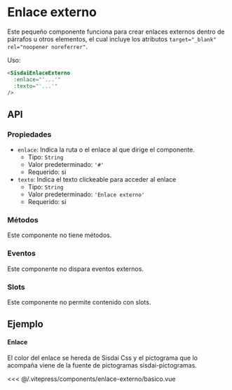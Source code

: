 <script setup>
import EjemploBasico from "../../.vitepress/components/enlace-externo/basico.vue";
</script>

# Enlace externo

Este pequeño componente funciona para crear enlaces externos dentro de párrafos u otros elementos, el cual incluye los atributos `target="_blank" rel="noopener noreferrer"`.

Uso:

```html
<SisdaiEnlaceExterno
  :enlace="'...'"
  :texto="'...'"
/>
```

<section id="api">

## API

### Propiedades

- `enlace`: Indica la ruta o el enlace al que dirige el componente.
  - Tipo: `String`
  - Valor predeterminado: `'#'`
  - Requerido: si
- `texto`: Indica el texto clickeable para acceder al enlace
  - Tipo: `String`
  - Valor predeterminado: `'Enlace externo'`
  - Requerido: si

### Métodos

Este componente no tiene métodos.

### Eventos

Este componente no dispara eventos externos.

### Slots

Este componente no permite contenido con slots.

</section>

<section id="ejemplos">

## Ejemplo

#### Enlace

El color del enlace se hereda de Sisdai Css y el pictograma que lo acompaña viene de la fuente de pictogramas sisdai-pictogramas.

<!-- <utils-ejemplo-doc ruta="enlace-externo/basico.vue"/> -->
<EjemploBasico />
<<< @/.vitepress/components/enlace-externo/basico.vue

</section>
